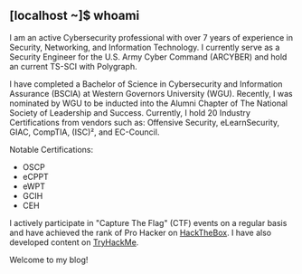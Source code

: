 ## [localhost ~]$ whoami

I am an active Cybersecurity professional with over 7 years of experience in Security, Networking, and Information Technology. I currently serve as a Security Engineer for the U.S. Army Cyber Command (ARCYBER) and hold an current TS-SCI with Polygraph. 

I have completed a Bachelor of Science in Cybersecurity and Information Assurance (BSCIA) at Western Governors University (WGU). Recently, I was nominated by WGU to be inducted into the Alumni Chapter of The National Society of Leadership and Success. Currently, I hold 20 Industry Certifications from vendors such as: Offensive Security, eLearnSecurity, GIAC, CompTIA, (ISC)², and EC-Council.

Notable Certifications:
- OSCP
- eCPPT
- eWPT
- GCIH
- CEH

I actively participate in "Capture The Flag" (CTF) events on a regular basis and have achieved the rank of Pro Hacker on [HackTheBox](https://www.hackthebox.com/home/users/profile/167576). I have also developed content on [TryHackMe](https://www.tryhackme.com/jr/beskarnights). 

Welcome to my blog!
